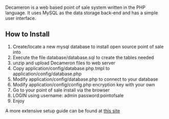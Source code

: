Decameron is a web based point of sale system written in the PHP language. It uses MySQL as the data storage back-end and has a simple user interface.

How to Install
--------------
1. Create/locate a new mysql database to install open source point of sale into
2. Execute the file database/database.sql to create the tables needed
3. unzip and upload Decameron files to web server
4. Copy application/config/database.php.tmpl to application/config/database.php
5. Modify application/config/database.php to connect to your database
6. Modify application/config/config.php encryption key with your own
7. Go to your point of sale install via the browser
8. LOGIN using
username: admin 
password:pointofsale
9. Enjoy

A more extensive setup guide can be found at [this site](http://www.opensourceposguide.com/guide/gettingstarted/installation)
